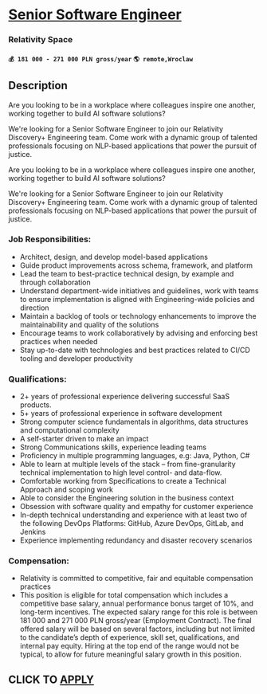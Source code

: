 # [Senior Software Engineer](https://www.remotewlb.com/apply/senior-software-engineer-122448)  
### Relativity Space  
#### `💰 181 000 - 271 000 PLN gross/year` `🌎 remote,Wroclaw`  

## Description

Are you looking to be in a workplace where colleagues inspire one another, working together to build AI software solutions?

We're looking for a Senior Software Engineer to join our Relativity Discovery+ Engineering team. Come work with a dynamic group of talented professionals focusing on NLP-based applications that power the pursuit of justice.

  

Are you looking to be in a workplace where colleagues inspire one another, working together to build AI software solutions?

We're looking for a Senior Software Engineer to join our Relativity Discovery+ Engineering team. Come work with a dynamic group of talented professionals focusing on NLP-based applications that power the pursuit of justice.

  

### Job Responsibilities:

* Architect, design, and develop model-based applications 
* Guide product improvements across schema, framework, and platform 
* Lead the team to best-practice technical design, by example and through collaboration 
* Understand department-wide initiatives and guidelines, work with teams to ensure implementation is aligned with Engineering-wide policies and direction 
* Maintain a backlog of tools or technology enhancements to improve the maintainability and quality of the solutions 
* Encourage teams to work collaboratively by advising and enforcing best practices when needed 
* Stay up-to-date with technologies and best practices related to CI/CD tooling and developer productivity 

  

### Qualifications:

* 2+ years of professional experience delivering successful SaaS products. 
* 5+ years of professional experience in software development 
* Strong computer science fundamentals in algorithms, data structures and computational complexity 
* A self-starter driven to make an impact 
* Strong Communications skills, experience leading teams 
* Proficiency in multiple programming languages, e.g: Java, Python, C# 
* Able to learn at multiple levels of the stack – from fine-granularity technical implementation to high level control- and data-flow. 
* Comfortable working from Specifications to create a Technical Approach and scoping work 
* Able to consider the Engineering solution in the business context 
* Obsession with software quality and empathy for customer experience 
* In-depth technical understanding and experience with at least two of the following DevOps Platforms: GitHub, Azure DevOps, GitLab, and Jenkins 
* Experience implementing redundancy and disaster recovery scenarios 

  

### Compensation:

* Relativity is committed to competitive, fair and equitable compensation practices 
* This position is eligible for total compensation which includes a competitive base salary, annual performance bonus target of 10%, and long-term incentives. The expected salary range for this role is between 181 000 and 271 000 PLN gross/year (Employment Contract). The final offered salary will be based on several factors, including but not limited to the candidate’s depth of experience, skill set, qualifications, and internal pay equity. Hiring at the top end of the range would not be typical, to allow for future meaningful salary growth in this position. 

  

  
## CLICK TO [APPLY](https://www.remotewlb.com/apply/senior-software-engineer-122448)

